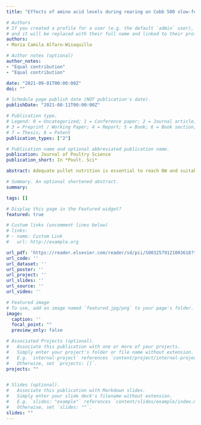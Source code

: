 ```yaml
---
title: "Effects of amino acid levels during rearing on Cobb 500 slow-feathering broiler breeders: 1. Growth and development"

# Authors
# If you created a profile for a user (e.g. the default `admin` user), write the username (folder name) here 
# and it will be replaced with their full name and linked to their profile.
authors:
- Maria Camila Alfaro-Wisaquillo

# Author notes (optional)
author_notes:
- "Equal contribution"
- "Equal contribution"

date: "2021-09-01T00:00:00Z"
doi: ""

# Schedule page publish date (NOT publication's date).
publishDate: "2021-08-11T00:00:00Z"

# Publication type.
# Legend: 0 = Uncategorized; 1 = Conference paper; 2 = Journal article;
# 3 = Preprint / Working Paper; 4 = Report; 5 = Book; 6 = Book section;
# 7 = Thesis; 8 = Patent
publication_types: ["2"]

# Publication name and optional abbreviated publication name.
publication: Journal of Poultry Science
publication_short: In *Poult. Sci*

abstract: Adequate pullet nutrition is essential to reach BW and suitable body composition for reproduction. An experiment was conducted to determine the effects of 4 dietary amino acid (AA) levels on BW, flock uniformity, body conformation, organ, leg, and feathering development of broiler breeder pullets during the rearing phase from 5 to 24 wk. A total of 1,360 Cobb-500 slow-feathering (SF) pullets were randomly placed in 16-floor pens with 85 females per pen. Diets with corn, soybean meal, and wheat-midds were formulated without protein restriction maintaining minimum ratios between essential AA and Lys on a digestible (dig) ideal basis. Treatments consisted of 4 dietary AA levels with 80% (low-AA), 90% (moderate-AA), 100% (standard-AA), and 110% (high-AA) of the Cobb-Vantress recommendations guided by dig Lys using balanced protein. Up to 4 wk, all pullets were fed a common starter crumble diet. Grower and developer mash diets were fed to pullets from 5 to 15 wk and from 16 to 24 wk, respectively. Pullets fed standard-AA and high-AA diets were heavier (P < 0.001) than those fed low-AA diets at 10, 15, and 20 wk of age. High-AA diets resulted in better (P = 0.040) flock uniformity at 10 wk. Pullets fed a high-AA diet had the highest (P = 0.041) relative breast weight at 20 wk of age and the lowest (P = 0.044) deposits of abdominal fat at 15 wk of age. Fleshing increased (P < 0.05) as AA content rise in the diet, while the relative shank length (P < 0.001) and the number of wing juvenile feathers (P = 0.004) decreased. Pullets fed the lowest dietary AA level had the longest (P = 0.007) small intestine relative to BW at 10 wk of age, but a smaller (P = 0.001) liver than those fed moderate and standard-AA diets at 20 wk of age. Dietary AA levels have important effects on pullet BW, fleshing, and organ development during rearing with potential reproductive performance impacts.

# Summary. An optional shortened abstract.
summary: 

tags: []

# Display this page in the Featured widget?
featured: true

# Custom links (uncomment lines below)
# links:
# - name: Custom Link
#   url: http://example.org

url_pdf: 'https://reader.elsevier.com/reader/sd/pii/S0032579121003618?token=056ACACDE45FE613BEB2C94B36B98A455AE230AE329BED7239AC82FF73FF645CC22F638C138ED3D4FC4020EC86DFD8D5&originRegion=us-east-1&originCreation=20210812024926'
url_code: ''
url_dataset: ''
url_poster: ''
url_project: ''
url_slides: ''
url_source: ''
url_video: ''

# Featured image
# To use, add an image named `featured.jpg/png` to your page's folder. 
image:
  caption: ''
  focal_point: ""
  preview_only: false

# Associated Projects (optional).
#   Associate this publication with one or more of your projects.
#   Simply enter your project's folder or file name without extension.
#   E.g. `internal-project` references `content/project/internal-project/index.md`.
#   Otherwise, set `projects: []`.
projects: ""


# Slides (optional).
#   Associate this publication with Markdown slides.
#   Simply enter your slide deck's filename without extension.
#   E.g. `slides: "example"` references `content/slides/example/index.md`.
#   Otherwise, set `slides: ""`.
slides: ""
---
```


